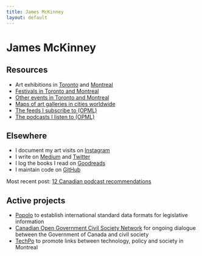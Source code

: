 ```yaml
---
title: James McKinney
layout: default
---
```


# James McKinney

## Resources

* Art exhibitions in [Toronto](resources/art/toronto/) and [Montreal](resources/art/montreal/)
* [Festivals in Toronto and Montreal](resources/festivals/)
* [Other events in Toronto and Montreal](resources/events/)
* [Maps of art galleries in cities worldwide](resources/maps/)
* [<span class="glyphicon glyphicon-download"></span> The feeds I subscribe to (OPML)](feeds.xml)
* [<span class="glyphicon glyphicon-download"></span> The podcasts I listen to (OPML)](podcasts.xml)

## Elsewhere

* I document my art visits on [Instagram](https://www.instagram.com/mckinney.james/)
* I write on [Medium](https://medium.com/@jpmckinney) and [Twitter](https://twitter.com/mckinneyjames)
* I log the books I read on [Goodreads](https://www.goodreads.com/user/show/46218598-james)
* I maintain code on [GitHub](https://github.com/jpmckinney/)

Most recent post: [12 Canadian podcast recommendations](https://medium.com/@jpmckinney/12-canadian-podcast-recommendations-6e237ad9d290)

## Active projects

* [Popolo](http://www.popoloproject.com/) to establish international standard data formats for legislative information
* [Canadian Open Government Civil Society Network](http://www.opengovdialogue.ca/) for ongoing dialogue between the Government of Canada and civil society
* [TechPo](http://www.techpo.org/) to promote links between technology, policy and society in Montreal
